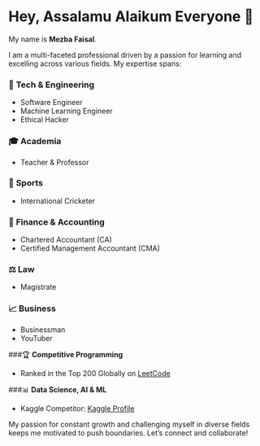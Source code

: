# Hey, Assalamu Alaikum Everyone 👋  

My name is **Mezba Faisal**.

I am a multi-faceted professional driven by a passion for learning and excelling across various fields. My expertise spans:

### 🔧 **Tech & Engineering**  
- Software Engineer  
- Machine Learning Engineer  
- Ethical Hacker  

### 🎓 **Academia**  
- Teacher & Professor  

### 🏏 **Sports**  
- International Cricketer  

### 💼 **Finance & Accounting**  
- Chartered Accountant (CA)  
- Certified Management Accountant (CMA)  

### ⚖️ **Law**  
- Magistrate  

### 📈 **Business**  
- Businessman  
- YouTuber  

###🏆 **Competitive Programming**  
- Ranked in the Top 200 Globally on [LeetCode](https://leetcode.com/u/mezbafaisal/)

###📊 **Data Science, AI & ML**  
- Kaggle Competitor: [Kaggle Profile](https://www.kaggle.com/mezbafaisal)

My passion for constant growth and challenging myself in diverse fields keeps me motivated to push boundaries. Let’s connect and collaborate!
